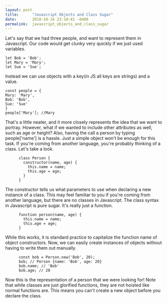```yaml
---
layout: post
title:      "Javascript Objects and Class Sugar"
date:       2018-10-16 23:10:41 -0400
permalink:  javascript_objects_and_class_sugar
---
```


   <p>Let's say that we had three people, and want to represent them in Javascript. Our code would get clunky very quickly if we just used variables.
		</p>
   
```
let Bob = 'Bob';
let Mary = 'Mary';
let Sue = 'Sue';
```

   <p>Instead we can use objects with a key(in JS all keys are strings) and a value.</p>
		
```
const people = {
Mary: 'Mary',
Bob: 'Bob',
Sue: 'Sue'
}
people['Mary']; //Mary
```
   <p>That's a little neater, and it more closely represents the idea that we want to portray. However, what if we wanted to include other attributes as well, such as age or height? Also, having the call a person by typing people['name'] is a hassle. Just a simple object won't be enough for this task. If you're coming from another language, you're probably thinking of a class. Let's take a look.</p>


```
      class Person {
        constructor(name, age) {
          this.name = name; 
          this.age = age;
        }
      }
```


   <p> The constructor tells us what parameters to use when declaring a new instance of a class. This may feel familiar to you if you're coming from another language, but there are no classes in Javascript. The class syntax in Javascript is pure sugar. It's really just a function.</p>
	 
```
      function person(name, age) {
        this.name = name; 
        this.age = age;
      }  
```
   <p>While this works, it is standard practice to capitalize the function name of object constructors. Now, we can easily create instances of objects without having to write them out manually.</p>

```
      const bob = Person.new('Bob', 20); 
      bob; // Person {name: 'Bob', age: 20}
      bob.name; // 'Bob'
      bob.age; // 20
```

   <p>Now this is the representation of a person that we were looking for! Note that while classes are just glorified functions, they are not hoisted like normal functions are. This means you can't create a new object before you declare the class. </p>
